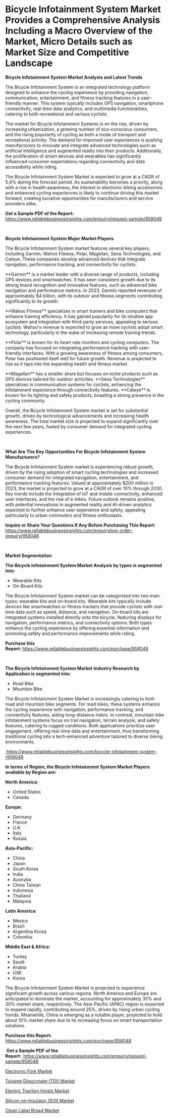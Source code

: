 <p><h1>Bicycle Infotainment System Market Provides a Comprehensive Analysis Including a Macro Overview of the Market, Micro Details such as Market Size and Competitive Landscape</h1></p><p><strong>Bicycle Infotainment System Market Analysis and Latest Trends</strong></p>
<p><p>The Bicycle Infotainment System is an integrated technology platform designed to enhance the cycling experience by providing navigation, communication, entertainment, and fitness tracking features in a user-friendly manner. This system typically includes GPS navigation, smartphone connectivity, real-time data analytics, and multimedia functionalities, catering to both recreational and serious cyclists.</p><p>The market for Bicycle Infotainment Systems is on the rise, driven by increasing urbanization, a growing number of eco-conscious consumers, and the rising popularity of cycling as both a mode of transport and recreational activity. The demand for improved user experiences is pushing manufacturers to innovate and integrate advanced technologies such as artificial intelligence and augmented reality into their products. Additionally, the proliferation of smart devices and wearables has significantly influenced consumer expectations regarding connectivity and data accessibility while riding.</p><p>The Bicycle Infotainment System Market is expected to grow at a CAGR of 5.4% during the forecast period. As sustainability becomes a priority, along with a rise in health awareness, the interest in electronic biking accessories and enhanced cycling experiences is likely to continue driving this market forward, creating lucrative opportunities for manufacturers and service providers alike.</p></p>
<p><strong>Get a Sample PDF of the Report:&nbsp;</strong> <a href="https://www.reliablebusinessinsights.com/enquiry/request-sample/958048?utm_campaign=62&utm_medium=2&utm_source=Github&utm_content=ia&utm_term=03122024&utm_id=bicycle-infotainment-system">https://www.reliablebusinessinsights.com/enquiry/request-sample/958048</a></p>
<p>&nbsp;</p>
<p><strong>Bicycle Infotainment System Major Market Players</strong></p>
<p><p>The Bicycle Infotainment System market features several key players, including Garmin, Wahoo Fitness, Polar, Magellan, Sena Technologies, and Cateye. These companies develop advanced devices that integrate navigation, performance tracking, and connectivity for cyclists.</p><p>**Garmin** is a market leader with a diverse range of products, including GPS devices and smartwatches. It has seen consistent growth due to its strong brand recognition and innovative features, such as advanced bike navigation and performance metrics. In 2023, Garmin reported revenues of approximately $4 billion, with its outdoor and fitness segments contributing significantly to its growth.</p><p>**Wahoo Fitness** specializes in smart trainers and bike computers that enhance training efficiency. It has gained popularity for its intuitive app ecosystem and integration with third-party services, appealing to serious cyclists. Wahoo's revenue is expected to grow as more cyclists adopt smart technology, particularly in the wake of increasing remote training trends.</p><p>**Polar** is known for its heart rate monitors and cycling computers. The company has focused on integrating performance tracking with user-friendly interfaces. With a growing awareness of fitness among consumers, Polar has positioned itself well for future growth. Revenue is projected to rise as it taps into the expanding health and fitness market.</p><p>**Magellan** has a smaller share but focuses on niche products such as GPS devices tailored for outdoor activities. **Sena Technologies** specializes in communication systems for cyclists, enhancing the infotainment experience through connectivity features. **Cateye** is known for its lighting and safety products, boasting a strong presence in the cycling community.</p><p>Overall, the Bicycle Infotainment System market is set for substantial growth, driven by technological advancements and increasing health awareness. The total market size is projected to expand significantly over the next few years, fueled by consumer demand for integrated cycling experiences.</p></p>
<p>&nbsp;</p>
<p><strong>What Are The Key Opportunities For Bicycle Infotainment System Manufacturers?</strong></p>
<p><p>The Bicycle Infotainment System market is experiencing robust growth, driven by the rising adoption of smart cycling technologies and increased consumer demand for integrated navigation, entertainment, and performance tracking features. Valued at approximately $200 million in 2023, the market is projected to grow at a CAGR of over 10% through 2030. Key trends include the integration of IoT and mobile connectivity, enhanced user interfaces, and the rise of e-bikes. Future outlook remains positive, with potential innovations in augmented reality and AI-driven analytics expected to further enhance user experience and safety, appealing particularly to urban commuters and fitness enthusiasts.</p></p>
<p><strong>Inquire or Share Your Questions If Any Before Purchasing This Report:</strong> <a href="https://www.reliablebusinessinsights.com/enquiry/pre-order-enquiry/958048?utm_campaign=62&utm_medium=2&utm_source=Github&utm_content=ia&utm_term=03122024&utm_id=bicycle-infotainment-system">https://www.reliablebusinessinsights.com/enquiry/pre-order-enquiry/958048</a></p>
<p>&nbsp;</p>
<p><strong>Market Segmentation</strong></p>
<p><strong>The Bicycle Infotainment System Market Analysis by types is segmented into:</strong></p>
<p><ul><li>Wearable Kits</li><li>On-Board Kits</li></ul></p>
<p><p>The Bicycle Infotainment System market can be categorized into two main types: wearable kits and on-board kits. Wearable kits typically include devices like smartwatches or fitness trackers that provide cyclists with real-time data such as speed, distance, and navigation. On-board kits are integrated systems installed directly onto the bicycle, featuring displays for navigation, performance metrics, and connectivity options. Both types enhance the cycling experience by offering essential information and promoting safety and performance improvements while riding.</p></p>
<p><strong>Purchase this Report:&nbsp;</strong><a href="https://www.reliablebusinessinsights.com/purchase/958048?utm_campaign=62&utm_medium=2&utm_source=Github&utm_content=ia&utm_term=03122024&utm_id=bicycle-infotainment-system">https://www.reliablebusinessinsights.com/purchase/958048</a></p>
<p>&nbsp;</p>
<p><strong>The Bicycle Infotainment System Market Industry Research by Application is segmented into:</strong></p>
<p><ul><li>Road Bike</li><li>Mountain Bike</li></ul></p>
<p><p>The Bicycle Infotainment System Market is increasingly catering to both road and mountain bike segments. For road bikes, these systems enhance the cycling experience with navigation, performance tracking, and connectivity features, aiding long-distance riders. In contrast, mountain bike infotainment systems focus on trail navigation, terrain analysis, and safety features, catering to rugged conditions. Both applications prioritize user engagement, offering real-time data and entertainment, thus transforming traditional cycling into a tech-enhanced adventure tailored to diverse biking environments.</p></p>
<p><a href="https://www.reliablebusinessinsights.com/bicycle-infotainment-system-r958048?utm_campaign=62&utm_medium=2&utm_source=Github&utm_content=ia&utm_term=03122024&utm_id=bicycle-infotainment-system">&nbsp;https://www.reliablebusinessinsights.com/bicycle-infotainment-system-r958048</a></p>
<p><strong>In terms of Region, the Bicycle Infotainment System Market Players available by Region are:</strong></p>
<p>
    <p> <strong> North America: </strong>
        <ul>
            <li>United States</li>
            <li>Canada</li>
        </ul>
        </p> 
    <p> <strong> Europe: </strong>
        <ul>
            <li>Germany</li>
            <li>France</li>
            <li>U.K.</li>
            <li>Italy</li>
            <li>Russia</li>
        </ul>
        </p> 
    <p> <strong> Asia-Pacific: </strong>
        <ul>
            <li>China</li>
            <li>Japan</li>
            <li>South Korea</li>
            <li>India</li>
            <li>Australia</li>
            <li>China Taiwan</li>
            <li>Indonesia</li>
            <li>Thailand</li>
            <li>Malaysia</li>
        </ul>
        </p> 
    <p> <strong> Latin America: </strong>
        <ul>
            <li>Mexico</li>
            <li>Brazil</li>
            <li>Argentina Korea</li>
            <li>Colombia</li>
        </ul>
        </p> 
    <p> <strong> Middle East & Africa: </strong>
        <ul>
            <li>Turkey</li>
            <li>Saudi</li>
            <li>Arabia</li>
            <li>UAE</li>
            <li>Korea</li>
        </ul>
    </p>
    </p>
<p><p>The Bicycle Infotainment System Market is projected to experience significant growth across various regions. North America and Europe are anticipated to dominate the market, accounting for approximately 35% and 30% market share, respectively. The Asia-Pacific (APAC) region is expected to expand rapidly, contributing around 25%, driven by rising urban cycling trends. Meanwhile, China is emerging as a notable player, projected to hold about 10% market share due to its increasing focus on smart transportation solutions.</p></p>
<p><strong>Purchase this Report: </strong><a href="https://www.reliablebusinessinsights.com/purchase/958048?utm_campaign=62&utm_medium=2&utm_source=Github&utm_content=ia&utm_term=03122024&utm_id=bicycle-infotainment-system">https://www.reliablebusinessinsights.com/purchase/958048</a></p>
<p>&nbsp;<strong>Get a Sample PDF of the Report:&nbsp;&nbsp;</strong><a href="https://www.reliablebusinessinsights.com/enquiry/request-sample/958048?utm_campaign=62&utm_medium=2&utm_source=Github&utm_content=ia&utm_term=03122024&utm_id=bicycle-infotainment-system">https://www.reliablebusinessinsights.com/enquiry/request-sample/958048</a></p>
<p><strong></strong></p>
<p><p><a href="https://www.linkedin.com/pulse/electronic-fork-market-trends-strategic-insights-2024-2031-ofeif?utm_campaign=62&utm_medium=2&utm_source=Github&utm_content=ia&utm_term=03122024&utm_id=bicycle-infotainment-system">Electronic Fork Market</a></p><p><a href="https://github.com/SanjidaMahmud54/Market-Research-Report-List-1/blob/main/toluene-diisocynate-tdi-market.md?utm_campaign=62&utm_medium=2&utm_source=Github&utm_content=ia&utm_term=03122024&utm_id=bicycle-infotainment-system">Toluene Diisocynate (TDI) Market</a></p><p><a href="https://issuu.com/reportprime-2/docs/electric-traction-hoists-market-size-2030.pptx?utm_campaign=62&utm_medium=2&utm_source=Github&utm_content=ia&utm_term=03122024&utm_id=bicycle-infotainment-system">Electric Traction Hoists Market</a></p><p><a href="https://github.com/WashimHussain441/Market-Research-Report-List-1/blob/main/silicon-on-insulator-soi-market.md?utm_campaign=62&utm_medium=2&utm_source=Github&utm_content=ia&utm_term=03122024&utm_id=bicycle-infotainment-system">Silicon-on-Insulator (SOI) Market</a></p><p><a href="https://www.linkedin.com/pulse/clean-label-bread-ecosystem-mapping-innovation-value-uhf2c?utm_campaign=62&utm_medium=2&utm_source=Github&utm_content=ia&utm_term=03122024&utm_id=bicycle-infotainment-system">Clean Label Bread Market</a></p></p>